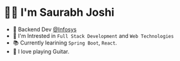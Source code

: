 # 🙋‍♂️ I'm Saurabh Joshi
- 💼 Backend Dev [@Infosys](https://github.com/Infosys)
- 👀 I'm Intrested in `Full Stack Development` and `Web Technologies`
- 📚 Currently learining `Spring Boot`, `React`.
- 🎸 I love playing Guitar.
